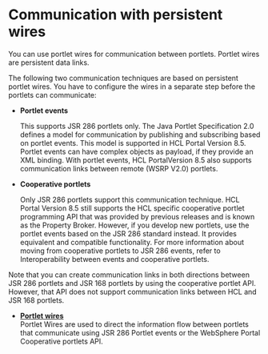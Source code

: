 # Communication with persistent wires

You can use portlet wires for communication between portlets. Portlet wires are persistent data links.

The following two communication techniques are based on persistent portlet wires. You have to configure the wires in a separate step before the portlets can communicate:

-   **Portlet events**

    This supports JSR 286 portlets only. The Java Portlet Specification 2.0 defines a model for communication by publishing and subscribing based on portlet events. This model is supported in HCL Portal Version 8.5. Portlet events can have complex objects as payload, if they provide an XML binding. With portlet events, HCL PortalVersion 8.5 also supports communication links between remote \(WSRP V2.0\) portlets.

-   **Cooperative portlets**

    Only JSR 286 portlets support this communication technique. HCL Portal Version 8.5 still supports the HCL specific cooperative portlet programming API that was provided by previous releases and is known as the Property Broker. However, if you develop new portlets, use the portlet events based on the JSR 286 standard instead. It provides equivalent and compatible functionality. For more information about moving from cooperative portlets to JSR 286 events, refer to Interoperability between events and cooperative portlets.


Note that you can create communication links in both directions between JSR 286 portlets and JSR 168 portlets by using the cooperative portlet API. However, that API does not support communication links between HCL and JSR 168 portlets.

-   **[Portlet wires](../dev-portlet/pltcom_wires.md)**  
Portlet Wires are used to direct the information flow between portlets that communicate using JSR 286 Portlet events or the WebSphere Portal Cooperative portlets API.


